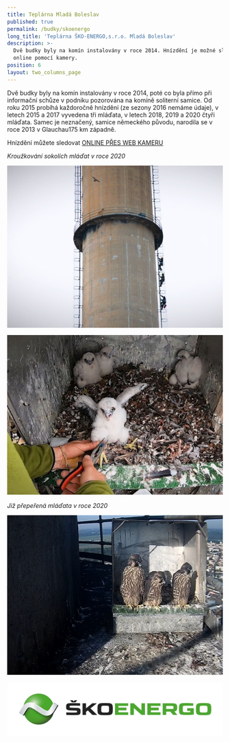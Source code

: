 ```yaml
---
title: Teplárna Mladá Boleslav
published: true
permalink: /budky/skoenergo
long_title: 'Teplárna ŠKO-ENERGO,s.r.o. Mladá Boleslav'
description: >-
  Dvě budky byly na komín instalovány v roce 2014. Hnízdění je možné sledovat
  online pomocí kamery.
position: 6
layout: two_columns_page
---
```

Dvě budky byly na komín instalovány v roce 2014, poté co byla přímo při informační schůze v podniku pozorována na komíně soliterní samice. Od roku 2015 probíhá každoročně hnízdění (ze sezony 2016 nemáme údaje), v letech 2015 a 2017 vyvedena tři mláďata, v letech 2018, 2019 a 2020 čtyři mláďata. Samec je neznačený, samice německého původu, narodila se v roce 2013 v Glauchau175 km západně.

Hnízdění můžete sledovat [ONLINE PŘES WEB KAMERU](https://www.sko-energo.cz/online-kamera/)

_Kroužkování sokolích mláďat v roce 2020_

![kroužkování sokolích mláďat](/media/sokoli_se_krouzkovani_02.jpg "kroužkování sokolích mláďat")

![kroužkování sokolích mláďat](/media/sokoli_se_krouzkovani_05.jpg "kroužkování sokolích mláďat")

_Již přepeřená mláďata v roce 2020_

![mláďata sokolů ](/media/sokoli_se_1.jpg "mláďata sokolů ")

![](/media/se-logo-3d-horizontal-rgb-300dpi_620.jpg)
